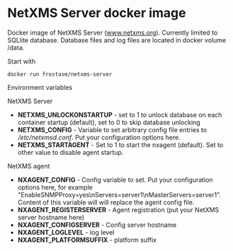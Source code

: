 # NetXMS Server docker image

Docker image of NetXMS Server (www.netxms.org). Currently limited to SQLlite database. Database files and log files are located in docker volume /data.

Start with

	docker run frostasm/netxms-server

Environment variables

NetXMS Server
- **NETXMS\_UNLOCKONSTARTUP** - set to 1 to unlock database on each container startup (default), set to 0 to skip database unlocking
- **NETXMS\_CONFIG** - Variable to set arbitrary config file entries to _/etc/netxmsd.conf_. Put your configuration options here.
- **NETXMS\_STARTAGENT** - Set to 1 to start the nxagent (default). Set to other value to disable agent startup.

NetXMS agent 
- **NXAGENT_CONFIG** - Config variable to set. Put your configuration options here, for example "EnableSNMPProxy=yes\nServers=server1\nMasterServers=server1". Content of this variable will will replace the agent config file.
- **NXAGENT_REGISTERSERVER** - Agent registration (put your NetXMS server hostname here)
- **NXAGENT_CONFIGSERVER** - Config server hostname
- **NXAGENT_LOGLEVEL** - log level
- **NXAGENT_PLATFORMSUFFIX** - platform suffix

